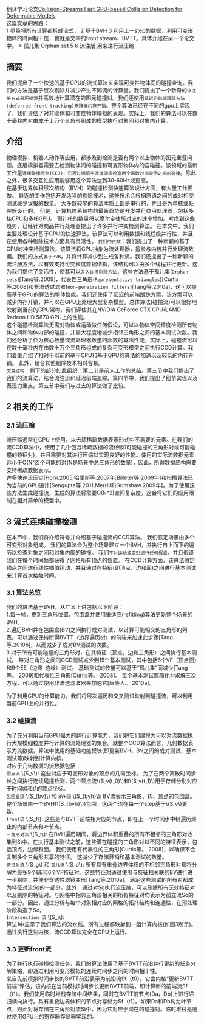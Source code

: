 翻译学习论文[Collision-Streams Fast GPU-based Collision Detection for Deformable Models]()  
这篇文章的思路：  
1 尽量将所有计算都拆成流式，
2 基于BVH
3 利用上一step的数据，利用可变形物体的时间相干性，也就是文中的front stream、BVTT。具体介绍在另一个论文中。
4 孤儿集 Orphan set
5 
6 流注册 用来进行流压缩
## 摘要
我们提出了一个快速的基于GPU的流式算法来实现可变性物体间的碰撞查询。我们的方法是基于层次剔除并减少产生不同流的计算量。我们提出了一个新奇的`流注册方式来压缩流`并高效地计算潜在的图元碰撞对。我们还使用`延迟的前端跟踪方法(deferred front tracking)来降低内存开销`。整个算法已经在不同的gpu上实现了，我们评估了对非刚体和可变性物体模拟的表现。实际上，我们的算法可以在数十毫秒内对由成千上万个三角形组成的模型执行对象间和对象内计算。
## 介绍
物理模拟、机器人动作等应用，都涉及到检测是否有两个以上物体的图元重叠问题。底层模拟器需要去检测物体间的碰撞和可变形物体内的自碰撞。该领域的最新工作是`连续碰撞检测(CCD)，它通过插值平滑运动来检查两个离散时间实例之间的碰撞`。除此之外，很多交互性应用能够用这个算法达到30-60Hz或更高。  
在基于边界体积层次结构（BVH）的碰撞检测快速算法设计方面，有大量工作要做。 最近的工作包括开发适当的剔除技术，这些技术会根据原语之间的成对相交测试减少误报的数量。 大多数较早的算法本质上都是串行的，并且是为单核或处理器设计的。 但是，计算机体系结构的最新趋势是开发并行商用处理器，包括多核CPU和多核GPU。 预计核的数量将以摩尔定律所对应的速率增加。考虑到这些趋势，已经针对商品并行处理器提出了许多并行冲突检测算法。 在本文中，我们主要处理设计基于GPU的快速算法，该算法可以利用数据和线程级并行性，并且在使用各种剔除技术方面具有灵活性。
`我们的贡献`：我们提出了一种新颖的基于GPU的冲突检测算法，该算法将GPU抽象为流处理器，擅长与内核并行处理流数据。我们的方式`基于BVH`，并将计算减少到生成各种流。我们还提出了一种新颖的流注册方法，以有效支持可变长度数据结构，该结构可以由多个线程并行更新。这为我们提供了灵活性，使其可以`并入许多剔除方法`，这些方法基于孤儿集(`Orphan sets`)[Tang等.2009]，代表性三角形(`Representative triangles`)[Curtis等.2008]和非渗透过滤器(`non-penetration filters`)[Tang等.2010a]，这可以提高基于GPU的算法的整体性能。我们还使用了延迟的前端跟踪方案，该方案可以减少内存开销，并可以在GPU上处理大型复杂模型。总体算法(碰撞流)可以很好地映射到当前的GPU架构，我们评估其在NVIDIA GeForce GTX GPU和AMD Radeon HD 5870 GPU上的性能。  
这个碰撞检测算法无需对物体或运动做任何假设，可以以物体空间精度检测所有物体之间和物体内部的碰撞，并最大程度地减少相邻三角形之间的基本测试次数。我们还分析了作为核心数量或流处理器数量的函数的算法性能。实际上，碰撞流可以在数十毫秒内在由数十万个三角形组成的复杂可变形模型之间执行CCD计算。我们着重介绍了相对于以前的基于CPU和基于GPU的算法的加速以及较低的内存开销。 此外，结合其他剔除技术相对容易。  
`文章结构`：剩下的部分如此组织：第二节是前人工作的总结。第三节中我们提出了我们的流算法，结合流注册和延迟前端追踪。第四节中，我们提出了细节实现以及表现力重点。第五节中我们与过去的算法做了比较。  
## 2 相关的工作
### 2.1 流压缩
流压缩通常在GPU上使用，以去除稀疏数据表示形式中不需要的元素。在我们的流CCD算法中，使用了几个包含稀疏数据的流(例如可能碰撞的三角形对或可能碰撞的特征对)，并且需要对其进行压缩以实现良好的性能。使用的实际流数据元素远小于O(N^2)个可能的对(N是场景中总三角形的数量)，因此，所得数据结构需要支持稀疏数据表示。  
许多快速流压实[Horn.2005;哈里斯等.2007年;Billeter等.2009年]和扫描算法已为当前的GPU设计[Sengupta等.2011;Merrill和Grimshaw.2009年]。为了使用这些方法生成碰撞流，生成的算法将需要O(N^2)空间复杂度，这会将它们的应用限制在相对简单的模型中。
## 3 流式连续碰撞检测
在本节中，我们将介绍符号并介绍基于碰撞流的CCD算法。 我们假定场景由多个可变形对象组成。 我们的算法会为整个场景建立一个BVH，并执行自上而下的遍历以检查对象之间和对象内部的碰撞。 我们`不对运动或变形进行任何假设`，并且假设我们在每个时间帧都获得了网格所有顶点的位置。 在CCD计算方面，该算法假定顶点之间进行线性插值运动，并且通过在特征(即顶点、边和面)之间进行基本测试来计算首次接触时间。
### 3.1 算法总览
我们的算法基于BVH，从广义上讲包括以下阶段：  
1.每一帧，更新三角形位置、包围盒并使用重适应(refitting)算法更新整个场景的BVH。  
2.遍历BVH并在包围盒(BV)之间执行成对测试，以计算可能相交的三角形的列表。可以通过保持所得BVTT（边界遍历树）的前端来加速此步骤[Tang等.2010b]，从而减少了成对BV测试的次数。  
3.对于所有可能碰撞的三角形对，在其特征（顶点，边和三角形）之间执行基本测试。 每对三角形之间的CCD测试减少到15个基本测试，其中包括6个VF（顶点面）和9个EE（边缘-边缘）测试。 基础测试的数量可以基于“孤儿集”而减少[Tang等。 2009]和代表性三角形[Curtis等。 2008]。 每个基本测试都简化为求解三次方程，可以通过使用非渗透滤波器来加速它[唐等人。 2010a]。  

为了利用GPU的计算能力，我们将层次遍历和交叉测试映射到碰撞流，可以利用当前GPU上的并行性。
### 3.2 碰撞流
为了充分利用当前GPU强大的并行计算能力，我们将它们建模为可以对流数据执行大规模细粒度并行计算的流处理器的集合。就整个CCD算法而言，几何数据表示为流数据，算法中使用的基础功能模块(即更新BVH，BV之间的成对测试，基本测试等)映射到计算内核。  
对应于几何数据的流数据包括：  
`顶点流` \\(S_v\\): 这些对应于可变形对象的顶点的几何坐标。 为了在两个离散时间步长之间执行连续碰撞检测，两个顶点流\\(S_v(t_0)\\)和\\(S_v(t_1)\\)用于存储分别对应于时间t0和t1的顶点坐标。  
`包围盒流` \\(S_{bv}\\) 和 `BVH流` \\(S_{bvh}\\): BV流表示三角形、边、顶点的包围盒。整个场景由一个BVH(\\(S_{bvh}\\))包围。这两个流在每一个step基于\\(S_v\\)更新。  
`front流` \\(S_f\\): 这些是与BVTT前端相对应的节点，即在上一个时间步中树遍历终止的内部节点和叶节点。  
`三角形对流` \\(S_t\\): 在BVH遍历期间，将边界体积重叠的所有不相邻的三角形对收集到St中。在执行基本测试之前，这些潜在碰撞的三角形对以不同的特征表示，包括顶点，边缘和面。 我们使用有代表性的三角形[Curtis等。 2008]，以确保不会复制多个三角形共享的特征。 这减少了存储开销和基本测试的数量。  
`特征对流` \\(S_g\\) 和 `孤儿流` \\(S_o\\): 所有具有重叠边界体积的不相邻三角形对都将分解为最多9个EE和6个VF特征对。这些特征对通过使用与特征相关联的BV进行进一步剔除，并使非穿透性滤镜变形[Tang等.2010a]。满足这些测试的所有对都成为特征对流Sg的一部分。此外，通过对Sg执行流压缩，可以删除所有无效特征对以及剔除的特征对。与网格中相邻三角形相关的所有特征对均表示为孤立流So的一部分。因此，通过分析与每个对象相对应的网格的拓扑结构和连通性，在预处理阶段构造了So。  
`Intersection 流` \\(S_i\\):   
算法1中显示了我们算法的流水线。所有过程都映射到一组计算内核(如图3所示)。 通过执行这些内核，流CCD算法完全在GPU上运行。  
### 3.3 更新front流
为了并行执行碰撞检测任务，我们的算法使用了基于BVTT前沿并行更新的任务分解策略，即通过利用可变形模拟的连续时间步之间的时间相干性。  
来自先前模拟时间步长的BVTT前沿表示为前沿流Sf（t0）。它由内核“更新BVTT前端”评估，该内核在当前模拟时间步长更新BVTT前端，即计算新的前端流Sf（t1）。我们使用临时堆栈存储中间结果，同时在BVTT前节点{Da，Db}上进行递归横向执行。具有重叠边界体积的节点对存储为Sf（t1）。如果Da和Db均为叶节点，则此对将存储在三角形对流St中，因为它对应于潜在的碰撞对。临时堆栈是通过使用GPU上的寄存器存储器实现的。